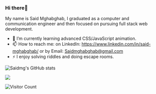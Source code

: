 ### Hi there👋

My name is Said Mghabghab, I graduated as a computer and communication engineer and then focused on pursuing full stack web development.
- 🌱 I’m currently learning advanced CSS/JavaScript animation.
- 📫 How to reach me: on LinkedIn: https://www.linkedin.com/in/said-mghabghab/ or by Email: Saidmghabghab@gmail.com
- ⚡ I enjoy solving riddles and doing escape rooms.
 
![Saidmg's GitHub stats](https://github-readme-stats.vercel.app/api?username=saidmg&theme=default&show_icons=true)

![](https://visitor-badge.laobi.icu/badge?page_id=saidmg.saidmg)


![Visitor Count](https://profile-counter.glitch.me/saidmg/count.svg)

<!--
**saidmg/saidmg** is a ✨ _special_ ✨ repository because its `README.md` (this file) appears on your GitHub profile.

Here are some ideas to get you started:

- 🔭 I’m currently working on ...
- 🌱 I’m currently learning ...
- 👯 I’m looking to collaborate on ...
- 🤔 I’m looking for help with ...
- 💬 Ask me about ...
- 📫 How to reach me: ...
- 😄 Pronouns: ...
- ⚡ Fun fact: ...
-->
